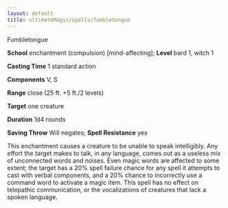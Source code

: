 ```yaml
---
layout: default
title: ultimateMagic/spells/fumbletongue
---
```

Fumbletongue

**School** enchantment (compulsion) [mind-affecting]; **Level** bard 1, witch 1

**Casting Time** 1 standard action

**Components** V, S

**Range** close (25 ft. +5 ft./2 levels)

**Target** one creature

**Duration** 1d4 rounds

**Saving Throw** Will negates; **Spell Resistance** yes

This enchantment causes a creature to be unable to speak intelligibly. Any effort the target makes to talk, in any language, comes out as a useless mix of unconnected words and noises. Even magic words are affected to some extent; the target has a 20% spell failure chance for any spell it attempts to cast with verbal components, and a 20% chance to incorrectly use a command word to activate a magic item. This spell has no effect on telepathic communication, or the vocalizations of creatures that lack a spoken language.


